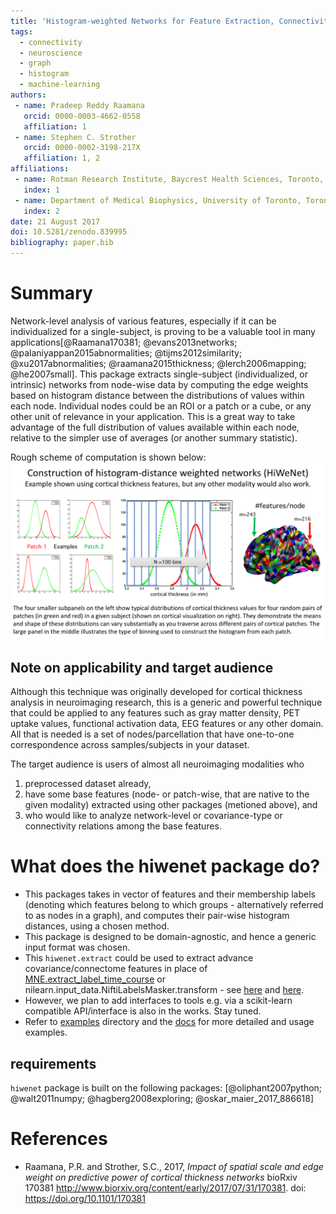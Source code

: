 ```yaml
---
title: 'Histogram-weighted Networks for Feature Extraction, Connectivity and Advanced Analysis in Neuroscience'
tags:
  - connectivity
  - neuroscience
  - graph
  - histogram
  - machine-learning
authors:
 - name: Pradeep Reddy Raamana
   orcid: 0000-0003-4662-0558
   affiliation: 1
 - name: Stephen C. Strother
   orcid: 0000-0002-3198-217X
   affiliation: 1, 2
affiliations:
 - name: Rotman Research Institute, Baycrest Health Sciences, Toronto, ON, Canada
   index: 1
 - name: Department of Medical Biophysics, University of Toronto, Toronto, ON, Canada
   index: 2
date: 21 August 2017
doi: 10.5281/zenodo.839995
bibliography: paper.bib
---
```


# Summary

Network-level analysis of various features, especially if it can be individualized for a single-subject, is proving to be a valuable tool in many applications[@Raamana170381; @evans2013networks; @palaniyappan2015abnormalities; @tijms2012similarity; @xu2017abnormalities; @raamana2015thickness; @lerch2006mapping; @he2007small]. This package extracts single-subject (individualized, or intrinsic) networks from node-wise data by computing the edge weights based on histogram distance between the distributions of values within each node. Individual nodes could be an ROI or a patch or a cube, or any other unit of relevance in your application. This is a great way to take advantage of the full distribution of values available within each node, relative to the simpler use of averages (or another summary statistic).

Rough scheme of computation is shown below:
![illustration](illustration.png)

## Note on applicability and target audience

Although this technique was originally developed for cortical thickness analysis in neuroimaging research, this is a generic and powerful technique that could be applied to any features such as gray matter density, PET uptake values, functional activation data, EEG features or any other domain. All that is needed is a set of nodes/parcellation that have one-to-one correspondence across samples/subjects in your dataset.

The target audience is users of almost all neuroimaging modalities who
 1. preprocessed dataset already,
 2. have some base features (node- or patch-wise, that are native to the given modality) extracted using other packages (metioned above), and
 3. who would like to analyze network-level or covariance-type or connectivity relations among the base features.

# What does the hiwenet package do?

 - This packages takes in vector of features and their membership labels (denoting which features belong to which groups - alternatively referred to as nodes in a graph), and computes their pair-wise histogram distances, using a chosen method.
 - This package is designed to be domain-agnostic, and hence a generic input format was chosen.
 - This `hiwenet.extract` could be used to extract advance covariance/connectome features in place of [MNE.extract_label_time_course](http://martinos.org/mne/stable/generated/mne.SourceEstimate.html#mne.SourceEstimate.extract_label_time_course) or nilearn.input_data.NiftiLabelsMasker.transform - see [here](http://nilearn.github.io/connectivity/functional_connectomes.html#extracting-signals-on-a-parcellation) and [here](http://nilearn.github.io/modules/generated/nilearn.input_data.NiftiLabelsMasker.html#nilearn.input_data.NiftiLabelsMasker.transform).
 - However, we plan to add interfaces to tools e.g. via a scikit-learn compatible API/interface is also in the works. Stay tuned.
 - Refer to [examples](../examples) directory and the [docs](hiwenet.readthedocs.io) for more detailed and usage examples.

## requirements

`hiwenet` package is built on the following packages: [@oliphant2007python; @walt2011numpy; @hagberg2008exploring; @oskar_maier_2017_886618]

# References

 - Raamana, P.R. and Strother, S.C., 2017, *Impact of spatial scale and edge weight on predictive power of cortical thickness networks* bioRxiv 170381 http://www.biorxiv.org/content/early/2017/07/31/170381. doi: https://doi.org/10.1101/170381

